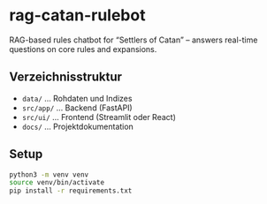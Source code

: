 # rag-catan-rulebot
RAG-based rules chatbot for “Settlers of Catan” – answers real-time questions on core rules and expansions.

## Verzeichnisstruktur

- `data/` … Rohdaten und Indizes  
- `src/app/` … Backend (FastAPI)  
- `src/ui/` … Frontend (Streamlit oder React)  
- `docs/` … Projektdokumentation  

## Setup

```bash
python3 -m venv venv
source venv/bin/activate
pip install -r requirements.txt

